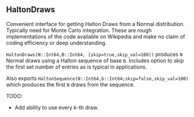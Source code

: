 ## HaltonDraws

Convenient interface for getting Halton Draws from a Normal distribution. Typically need for Monte Carlo integration. These are rough implementations of the code available on Wikipedia and make no claim of coding efficiency or deep understanding.

`HaltonDraws(N::Int64,B::Int64, [skip=true,skip_val=100])` produces `N` Normal draws using a Halton sequence of base `B`. Includes option to skip the first set number of entries as is typical in applications.

Also exports `HaltonSequence(N::Int64,b::Int64;skip=false,skip_val=100)` which produces the first `N` draws from the sequence.

TODO:

* Add ability to use every $k$-th draw.
